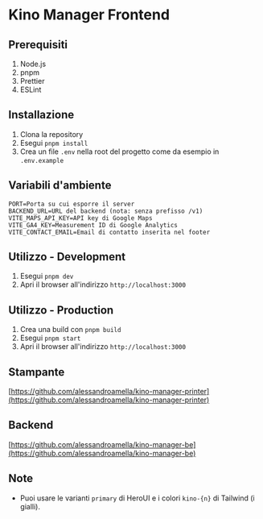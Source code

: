 # Kino Manager Frontend

## Prerequisiti

1. Node.js
2. pnpm
3. Prettier
4. ESLint

## Installazione

1. Clona la repository
2. Esegui `pnpm install`
3. Crea un file `.env` nella root del progetto come da esempio in `.env.example`

## Variabili d'ambiente

```
PORT=Porta su cui esporre il server
BACKEND_URL=URL del backend (nota: senza prefisso /v1)
VITE_MAPS_API_KEY=API key di Google Maps
VITE_GA4_KEY=Measurement ID di Google Analytics
VITE_CONTACT_EMAIL=Email di contatto inserita nel footer
```

## Utilizzo - Development

1. Esegui `pnpm dev`
2. Apri il browser all'indirizzo `http://localhost:3000`

## Utilizzo - Production

1. Crea una build con `pnpm build`
2. Esegui `pnpm start`
3. Apri il browser all'indirizzo `http://localhost:3000`

## Stampante
[https://github.com/alessandroamella/kino-manager-printer](https://github.com/alessandroamella/kino-manager-printer)

## Backend
[https://github.com/alessandroamella/kino-manager-be](https://github.com/alessandroamella/kino-manager-be)

## Note

- Puoi usare le varianti `primary` di HeroUI e i colori `kino-{n}` di Tailwind (i gialli).
